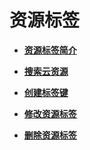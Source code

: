 # 资源标签<a name="zh-cn_topic_0101849254"></a>

-   **[资源标签简介](资源标签简介.md)**  

-   **[搜索云资源](搜索云资源.md)**  

-   **[创建标签键](创建标签键.md)**  

-   **[修改资源标签](修改资源标签.md)**  

-   **[删除资源标签](删除资源标签.md)**  


